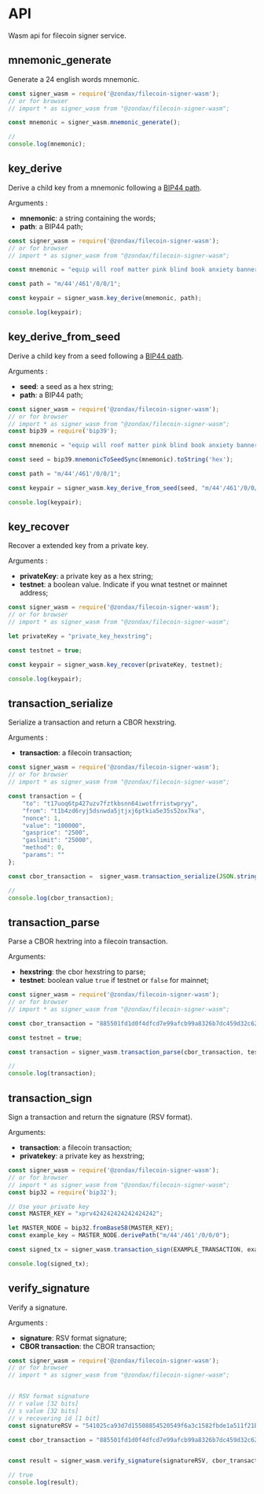 # API

Wasm api for filecoin signer service.


## mnemonic_generate

Generate a 24 english words mnemonic.

```javascript
const signer_wasm = require('@zondax/filecoin-signer-wasm');
// or for browser
// import * as signer_wasm from "@zondax/filecoin-signer-wasm";

const mnemonic = signer_wasm.mnemonic_generate();

//
console.log(mnemonic);
```

## key_derive

Derive a child key from a mnemonic following a [BIP44 path](https://github.com/bitcoin/bips/blob/master/bip-0044.mediawiki).

Arguments :
* **mnemonic**: a string containing the words;
* **path**: a BIP44 path;

```javascript
const signer_wasm = require('@zondax/filecoin-signer-wasm');
// or for browser
// import * as signer_wasm from "@zondax/filecoin-signer-wasm";

const mnemonic = "equip will roof matter pink blind book anxiety banner elbow sun young";

const path = "m/44'/461'/0/0/1";

const keypair = signer_wasm.key_derive(mnemonic, path);

console.log(keypair);
```

## key_derive_from_seed

Derive a child key from a seed following a [BIP44 path](https://github.com/bitcoin/bips/blob/master/bip-0044.mediawiki).

Arguments :
* **seed**: a seed as a hex string;
* **path**: a BIP44 path;

```javascript
const signer_wasm = require('@zondax/filecoin-signer-wasm');
// or for browser
// import * as signer_wasm from "@zondax/filecoin-signer-wasm";
const bip39 = require('bip39');

const mnemonic = "equip will roof matter pink blind book anxiety banner elbow sun young";

const seed = bip39.mnemonicToSeedSync(mnemonic).toString('hex');

const path = "m/44'/461'/0/0/1";

const keypair = signer_wasm.key_derive_from_seed(seed, "m/44'/461'/0/0/1");

console.log(keypair);
```

## key_recover

Recover a extended key from a private key.

Arguments :
* **privateKey**: a private key as a hex string;
* **testnet**: a boolean value. Indicate if you wnat testnet or mainnet address;

```javascript
const signer_wasm = require('@zondax/filecoin-signer-wasm');
// or for browser
// import * as signer_wasm from "@zondax/filecoin-signer-wasm";

let privateKey = "private_key_hexstring";

const testnet = true;

const keypair = signer_wasm.key_recover(privateKey, testnet);

console.log(keypair);
```

## transaction_serialize

Serialize a transaction and return a CBOR hexstring.

Arguments :
* **transaction**: a filecoin transaction;

```javascript
const signer_wasm = require('@zondax/filecoin-signer-wasm');
// or for browser
// import * as signer_wasm from "@zondax/filecoin-signer-wasm";

const transaction = {
    "to": "t17uoq6tp427uzv7fztkbsnn64iwotfrristwpryy",
    "from": "t1b4zd6ryj5dsnwda5jtjxj6ptkia5e35s52ox7ka",
    "nonce": 1,
    "value": "100000",
    "gasprice": "2500",
    "gaslimit": "25000",
    "method": 0,
    "params": ""
};

const cbor_transaction =  signer_wasm.transaction_serialize(JSON.stringify(transaction));

//
console.log(cbor_transaction);
```

## transaction_parse

Parse a CBOR hextring into a filecoin transaction.

Arguments:
* **hexstring**: the cbor hexstring to parse;
* **testnet**: boolean value `true` if testnet or `false` for mainnet;

```javascript
const signer_wasm = require('@zondax/filecoin-signer-wasm');
// or for browser
// import * as signer_wasm from "@zondax/filecoin-signer-wasm";

const cbor_transaction = "885501fd1d0f4dfcd7e99afcb99a8326b7dc459d32c62855010f323f4709e8e4db0c1d4cd374f9f35201d26fb20144000186a0430009c4430061a80040";

const testnet = true;

const transaction = signer_wasm.transaction_parse(cbor_transaction, testnet);

//
console.log(transaction);
```

## transaction_sign

Sign a transaction and return the signature (RSV format).

Arguments:
* **transaction**: a filecoin transaction;
* **privatekey**: a private key as hexstring;

```javascript
const signer_wasm = require('@zondax/filecoin-signer-wasm');
// or for browser
// import * as signer_wasm from "@zondax/filecoin-signer-wasm";
const bip32 = require('bip32');

// Use your private key
const MASTER_KEY = "xprv424242424242424242";

let MASTER_NODE = bip32.fromBase58(MASTER_KEY);
const example_key = MASTER_NODE.derivePath("m/44'/461'/0/0/0");

const signed_tx = signer_wasm.transaction_sign(EXAMPLE_TRANSACTION, example_key.privateKey.toString("hex"));

console.log(signed_tx);
```

## verify_signature

Verify a signature.

Arguments :
* **signature**: RSV format signature;
* **CBOR transaction**: the CBOR transaction;

```javascript
const signer_wasm = require('@zondax/filecoin-signer-wasm');
// or for browser
// import * as signer_wasm from "@zondax/filecoin-signer-wasm";


// RSV format signature
// r value [32 bits]
// s value [32 bits]
// v recovering id [1 bit]
const signatureRSV = "541025ca93d7d15508854520549f6a3c1582fbde1a511f21b12dcb3e49e8bdff3eb824cd8236c66b120b45941fd07252908131ffb1dffa003813b9f2bdd0c2f601";

const cbor_transaction = "885501fd1d0f4dfcd7e99afcb99a8326b7dc459d32c62855010f323f4709e8e4db0c1d4cd374f9f35201d26fb20144000186a0430009c4430061a80040";


const result = signer_wasm.verify_signature(signatureRSV, cbor_transaction);

// true
console.log(result);
```
